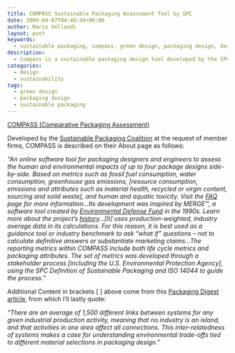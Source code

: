 ```yaml
---
title: COMPASS Sustainable Packaging Assessment Tool by SPC
date: 2009-04-07T04:49:49+00:00
author: Mario Vellandi
layout: post
keywords:
  - sustainable packaging, compass, green design, packaging design, design, sustainability, life cycle assessment
description:
  - Compass is a sustainable packaging design tool developed by the SPC as a member tool for assessing the sustainability of up to four different packaging designs on the basis of their environmental and human health factors.
categories:
  - design
  - sustainability
tags:
  - green design
  - packaging design
  - sustainable packaging
---
```

<a rel="nofollow" href="https://www.design-compass.org/">COMPASS (Comparative Packaging Assessment)</a>

Developed by the <a rel="nofollow" href="http://www.sustainablepackaging.org/">Sustainable Packaging Coalition</a> at the request of member firms, COMPASS is described on their About page as follows:

*&#8220;An online software tool for packaging designers and engineers to assess the human and environmental impacts of up to four package designs side-by-side. Based on metrics such as fossil fuel consumption, water consumption, greenhouse gas emissions, [resource consumption, emissions and attributes such as material health, recycled or virgin content, sourcing and solid waste], and human and aquatic toxicity. Visit the <a rel="nofollow" href="https://www.design-compass.org/faq.gsp">FAQ</a> page for more information&#8230;Its development was inspired by MERGE™, a software tool created by <a rel="nofollow" href="http://www.edf.org">Environmental Defense Fund</a> in the 1990s. Learn more about the project&#8217;s <a rel="nofollow" href="https://www.design-compass.org/history.gsp">history</a>&#8230;[It] uses production-weighted, industry average data in its calculations. For this reason, it is best used as a guidance tool or industry benchmark to ask &#8220;what if&#8221; questions &#8211; not to calculate definitive answers or substantiate marketing claims&#8230;The reporting metrics within COMPASS include both life cycle metrics and packaging attributes. The set of metrics was developed through a stakeholder process [including the U.S. Environmental Protection Agency], using the SPC Definition of Sustainable Packaging and ISO 14044 to guide the process.&#8221;*

Additional Content in brackets [ ] above come from this <a rel="nofollow" href="http://www.packagingdigest.com/article/CA6648409.html?nid=3910">Packaging Digest article</a>, from which I&#8217;ll lastly quote:

*&#8220;There are an average of 1,500 different links between systems for any given industrial production activity, meaning that no industry is an island, and that activities in one area affect all connections. This inter-relatedness of systems makes a case for understanding environmental trade-offs tied to different material selections in packaging design.&#8221;*
